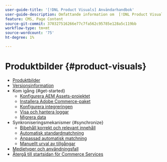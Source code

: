```yaml
---
user-guide-title: '[!DNL Product Visuals] Användarhandbok'
user-guide-description: Omfattande information om  [!DNL Product Visuals] som drivs av AEM Assets Integration för Adobe Commerce- och Magento Open Source-administratörer samt e-handelskommunikation.
feature: CMS, Page Content
source-git-commit: 370327516266e77c7fa562c95785e128a5c119bb
workflow-type: tm+mt
source-wordcount: '75'
ht-degree: 1%

---
```



# Produktbilder {#product-visuals}

- [Produktbilder](overview.md)
- [Versionsinformation](release-notes.md)
- Kom igång {#get-started}
   - [Konfigurera AEM Assets-projektet](get-started/configure-aem.md)
   - [Installera Adobe Commerce-paket](get-started/configure-commerce.md)
   - [Konfigurera integreringen](get-started/setup-synchronization.md)
   - [Visa och hantera loggar](get-started/logs.md)
   - [Migrera data](get-started/migrate-data.md)
- Synkroniseringsmekanismer {#synchronize}
   - [Bibehåll korrekt och relevant innehåll](synchronize/commerce-content.md)
   - [Automatisk standardmatchning](synchronize/default-match.md)
   - [Anpassad automatisk matchning](synchronize/custom-match.md)
   - [Manuellt urval av tillgångar](synchronize/asset-selector-integration.md)
- [Medietyper och användningsfall](manage-assets.md)
- [Återgå till startsidan för Commerce Services](https://experienceleague.adobe.com/sv/docs/commerce/user-guides/home)
